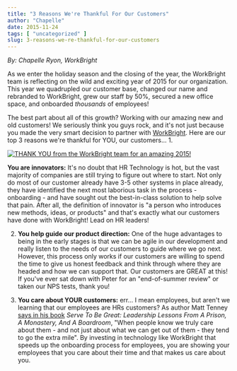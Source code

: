 ```yaml
---
title: "3 Reasons We're Thankful For Our Customers"
author: "Chapelle"
date: 2015-11-24
tags: [ "uncategorized" ]
slug: 3-reasons-we-re-thankful-for-our-customers
---
```

_By: Chapelle Ryon, WorkBright_  
  
As we enter the holiday season and the closing of the year, the WorkBright team is reflecting on the wild and exciting year of 2015 for our organization. This year we quadrupled our customer base, changed our name and rebranded to WorkBright, grew our staff by 50%, secured a new office space, and onboarded _thousands_ of employees!  
  
The best part about all of this growth? Working with our amazing new and old customers! We seriously think you guys rock, and it's not just because you made the very smart decision to partner with [WorkBright](http://www.workbright.com). Here are our top 3 reasons we're thankful for YOU, our customers...
1.   
  
  
  
[![THANK YOU from the WorkBright team for an amazing 2015!](https://workbright.com/wp-content/uploads/2015/11/WorkBright-Team-225x300.jpg)](https://workbright.com/wp-content/uploads/2015/11/WorkBright-Team.jpg)  
  
  
  
**You are innovators:** It's no doubt that HR Technology is hot, but the vast majority of companies are still trying to figure out where to start. Not only do most of our customer already have 3-5 other systems in place already, they have identified the next most laborious task in the process - onboarding - and have sought out the best-in-class solution to help solve that pain. After all, the definition of innovator is "a person who introduces new methods, ideas, or products" and that's exactly what our customers have done with WorkBright! Lead on HR leaders!

2. **You help guide our product direction:** One of the huge advantages to being in the early stages is that we can be agile in our development and really listen to the needs of our customers to guide where we go next. However, this process only works if our customers are willing to spend the time to give us honest feedback and think through where they are headed and how we can support that. Our customers are GREAT at this! If you've ever sat down with Peter for an "end-of-summer review" or taken our NPS tests, thank you!

3. **You care about YOUR customers:** err... I mean employees, but aren't we learning that our employees are HRs customers? As author Matt Tenney [says in his book](http://www.fastcompany.com/3047366/hit-the-ground-running/why-you-should-treat-your-employees-like-your-most-loyal-customers) _Serve To Be Great: Leadership Lessons From A Prison, A Monastery, And A Boardroom_, "When people know we truly care about them - and not just about what we can get out of them - they tend to go the extra mile". By investing in technology like WorkBright that speeds up the onboarding process for employees, you are showing your employees that you care about their time and that makes us care about you.



